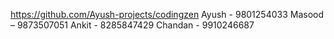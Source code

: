 https://github.com/Ayush-projects/codingzen
Ayush - 9801254033
Masood – 9873507051
Ankit - 8285847429
Chandan - 9910246687
